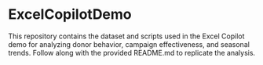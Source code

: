 # ExcelCopilotDemo
This repository contains the dataset and scripts used in the Excel Copilot demo for analyzing donor behavior, campaign effectiveness, and seasonal trends. Follow along with the provided README.md to replicate the analysis.
